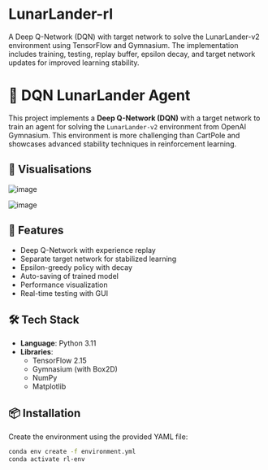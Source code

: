 # LunarLander-rl
A Deep Q-Network (DQN) with target network to solve the LunarLander-v2 environment using TensorFlow and Gymnasium. The implementation includes training, testing, replay buffer, epsilon decay, and target network updates for improved learning stability.

# 🚀 DQN LunarLander Agent

This project implements a **Deep Q-Network (DQN)** with a target network to train an agent for solving the `LunarLander-v2` environment from OpenAI Gymnasium. This environment is more challenging than CartPole and showcases advanced stability techniques in reinforcement learning.

## 📸 Visualisations

![image](https://github.com/user-attachments/assets/6266b4d4-faa1-4760-ad26-e98667db321a)

![image](https://github.com/user-attachments/assets/159f25e6-5c4a-4ce1-802b-39369b3829b5)


## 🚀 Features

- Deep Q-Network with experience replay
- Separate target network for stabilized learning
- Epsilon-greedy policy with decay
- Auto-saving of trained model
- Performance visualization
- Real-time testing with GUI

## 🛠️ Tech Stack

- **Language**: Python 3.11
- **Libraries**:
  - TensorFlow 2.15
  - Gymnasium (with Box2D)
  - NumPy
  - Matplotlib

## 📦 Installation

Create the environment using the provided YAML file:

```bash
conda env create -f environment.yml
conda activate rl-env
